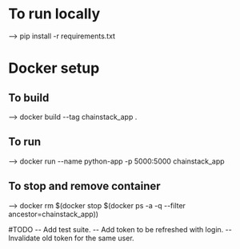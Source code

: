 # To run locally
 --> pip install -r requirements.txt

# Docker setup

## To build
 --> docker build --tag chainstack_app .

## To run
 --> docker run --name python-app -p 5000:5000 chainstack_app

## To stop and remove container
 --> docker rm $(docker stop $(docker ps -a -q  --filter ancestor=chainstack_app))


#TODO
-- Add test suite.
-- Add token to be refreshed with login.
-- Invalidate old token for the same user.